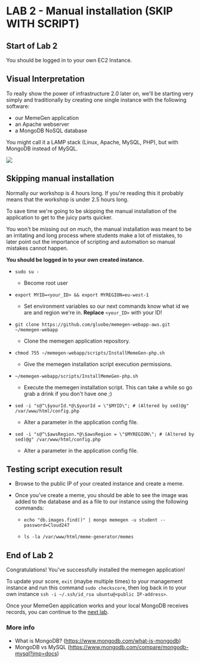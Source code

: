 # **LAB 2 - Manual installation (SKIP WITH SCRIPT)** #

## Start of Lab 2 ##
You should be logged in to your own EC2 Instance.

## Visual Interpretation ##
To really show the power of infrastructure 2.0 later on, we'll be starting very simply and traditionally by creating one single instance with the following software:

* our MemeGen application
* an Apache webserver
* a MongoDB NoSQL database

You might call it a LAMP stack (Linux, Apache, MySQL, PHP), but with MongoDB instead of MySQL.

![](../Images/Lab2.png?raw=true)

## Skipping manual installation

Normally our workshop is 4 hours long. If you're reading this it probably means that the workshop is under 2.5 hours long. 

To save time we're going to be skipping the manual installation of the application to get to the juicy parts quicker.

You won't be missing out on much, the manual installation was meant to be an irritating and long process where students make a lot of mistakes, to later point out the importance of scripting and automation so manual mistakes cannot happen.

**You should be logged in to your own created instance.**

* `sudo su -`
  * Become root user

* `export MYID=<your_ID> && export MYREGION=eu-west-1`
  * Set environment variables so our next commands know what id we are and region we're in. **Replace** `<your_ID>` with your ID!

* `git clone https://github.com/gluobe/memegen-webapp-aws.git ~/memegen-webapp`
  * Clone the memegen application repository.

* `chmod 755 ~/memegen-webapp/scripts/InstallMemeGen-php.sh`
  * Give the memegen installation script execution permissions.

* `~/memegen-webapp/scripts/InstallMemeGen-php.sh`
  * Execute the memegen installation script. This can take a while so go grab a drink if you don't have one ;)

* `sed -i "s@^\$yourId.*@\$yourId = \"$MYID\"; # (Altered by sed)@g" /var/www/html/config.php`
  * Alter a parameter in the application config file.

* `sed -i "s@^\$awsRegion.*@\$awsRegion = \"$MYREGION\"; # (Altered by sed)@g" /var/www/html/config.php`
  * Alter a parameter in the application config file.

## Testing script execution result

* Browse to the public IP of your created instance and create a meme.

* Once you've create a meme, you should be able to see the image was added to the database and as a file to our instance using the following commands:
  * `echo "db.images.find()" | mongo memegen -u student --password=Cloud247`

  * `ls -la /var/www/html/meme-generator/memes`
  
## End of Lab 2 ##
Congratulations! You've successfully installed the memegen application!

To update your score, `exit` (maybe multiple times) to your management instance and run this command `sudo checkscore`, then log back in to your own instance `ssh -i ~/.ssh/id_rsa ubuntu@<public IP-address>`.

Once your MemeGen application works and your local MongoDB receives records, you can continue to the [next lab](../Lab%203%20-%20DynamoDB).

### More info ###

* What is MongoDB? (https://www.mongodb.com/what-is-mongodb)
* MongoDB vs MySQL (https://www.mongodb.com/compare/mongodb-mysql?jmp=docs)

